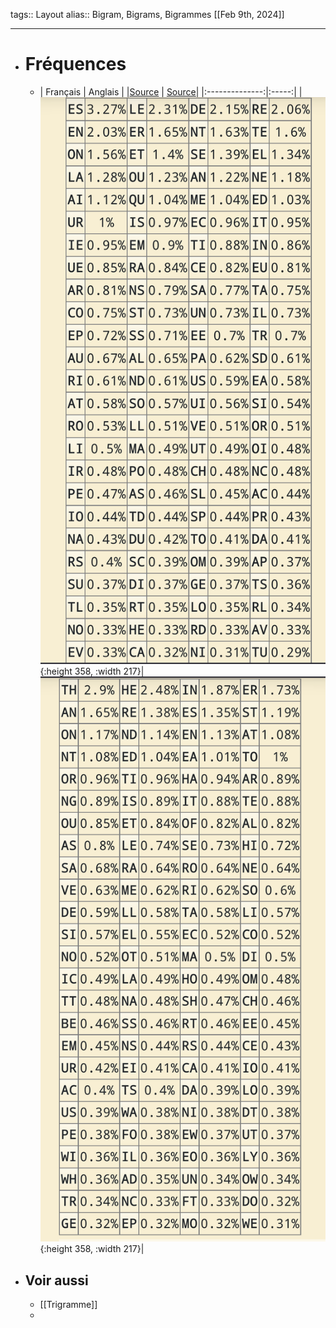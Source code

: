 tags:: Layout
alias:: Bigram, Bigrams, Bigrammes
[[Feb 9th, 2024]]
***

- # Fréquences
	- | Français        | Anglais |
	  |[Source](https://www.dcode.fr/bigrammes) |  [Source](https://www.dcode.fr/bigrams)|
	  |:--------------:|:-----:|
	  | ![Bigrammes_fr.png](../assets/Bigrammes_fr_1707587637518_0.png){:height 358, :width 217}|  ![Bigrammes_eng.png](../assets/Bigrammes_eng_1707587623284_0.png){:height 358, :width 217}|
- ## Voir aussi
	- [[Trigramme]]
	-